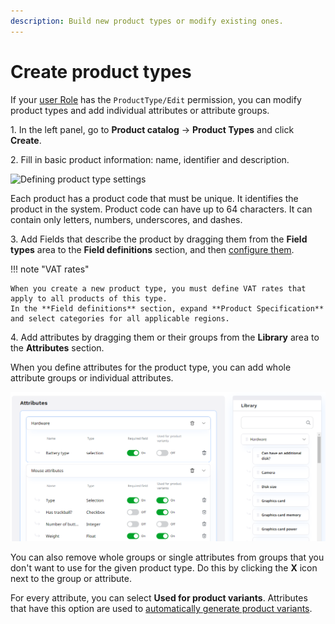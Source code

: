 ```yaml
---
description: Build new product types or modify existing ones.
---
```


# Create product types

If your [user Role](../permission_management/work_with_permissions.md) has the `ProductType/Edit` permission, you can modify product types and add individual attributes or attribute groups.

1\. In the left panel, go to **Product catalog** -> **Product Types** and click **Create**.

2\. Fill in basic product information: name, identifier and description.

![Defining product type settings](create_product_type.png "Defining product type settings")

Each product has a product code that must be unique. It identifies the product in the system.
Product code can have up to 64 characters. It can contain only letters, numbers, underscores, and dashes.

3\. Add Fields that describe the product by dragging them from the **Field types** 
area to the **Field definitions** section, and then [configure them](../content_management/configure_ct_field_settings.md).

!!! note "VAT rates"

    When you create a new product type, you must define VAT rates that apply to all products of this type.
    In the **Field definitions** section, expand **Product Specification** and select categories for all applicable regions.

4\. Add attributes by dragging them or their groups from the **Library** area to the **Attributes** section.

When you define attributes for the product type, you can add whole attribute groups or individual attributes. 

![Adding attributes to a product type](img/adding_attributes.png "Adding attributes to a product type")

You can also remove whole groups or single attributes from groups that you don't want to use for the given product type.
Do this by clicking the **X** icon next to the group or attribute.

<a name="vat"></a>
For every attribute, you can select **Used for product variants**.
Attributes that have this option are used to [automatically generate product variants](work_with_product_variants.md#generate-variants).
